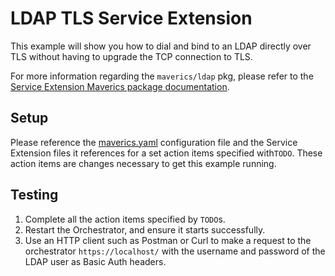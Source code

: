 # LDAP TLS Service Extension

This example will show you how to dial and bind to an LDAP directly over TLS without
having to upgrade the TCP connection to TLS.

For more information regarding the `maverics/ldap` pkg, please refer to
the [Service Extension Maverics package documentation][maverics-ldap-docs].

## Setup

Please reference the [maverics.yaml](maverics.yaml) configuration file and the
Service Extension files it references for a set action items specified with`TODO`.
These action items are changes necessary to get this example running.

## Testing

1. Complete all the action items specified by `TODO`s.
1. Restart the Orchestrator, and ensure it starts successfully.
1. Use an HTTP client such as Postman or Curl to make a request to the orchestrator
   `https://localhost/` with the username and password of the LDAP user as Basic Auth
   headers.

[maverics-ldap-docs]: https://docs.strata.io/orchestrator-reference/service-extensions/maverics-packages#package-maverics-ldap
